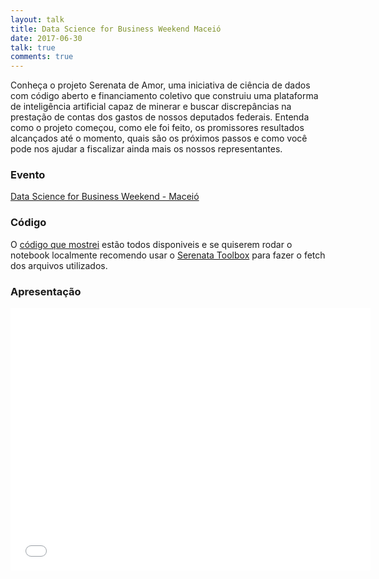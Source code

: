 ```yaml
---
layout: talk
title: Data Science for Business Weekend Maceió
date: 2017-06-30
talk: true
comments: true
---
```



Conheça o projeto Serenata de Amor, uma iniciativa de ciência de dados com código aberto e financiamento coletivo que construiu uma plataforma de inteligência artificial capaz de minerar e buscar discrepâncias na prestação de contas dos gastos de nossos deputados federais. Entenda como o projeto começou, como ele foi feito, os promissores resultados alcançados até o momento, quais são os próximos passos e como você pode nos ajudar a fiscalizar ainda mais os nossos representantes.

### Evento
[Data Science for Business Weekend - Maceió](http://institutohelioteixeira.org/dsfb/)

### Código
O [código que mostrei](https://github.com/jtemporal/talks/blob/master/datascienceforbusiness/2017-06-28-dfb-osa.ipynb) estão todos disponiveis e se quiserem rodar o notebook
localmente recomendo usar o [Serenata Toolbox](https://github.com/datasciencebr/serenata-toolbox) para fazer o fetch dos arquivos utilizados.

### Apresentação
<center>
<iframe src="//slides.com/jtemporal/dfb-osa/embed" width="576" height="420" scrolling="no" frameborder="0" webkitallowfullscreen mozallowfullscreen allowfullscreen></iframe>